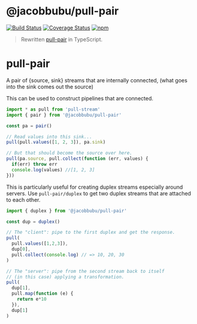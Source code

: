 # @jacobbubu/pull-pair

[![Build Status](https://travis-ci.org/jacobbubu/pull-pair.svg)](https://travis-ci.org/jacobbubu/pull-pair)
[![Coverage Status](https://coveralls.io/repos/github/jacobbubu/pull-pair/badge.svg)](https://coveralls.io/github/jacobbubu/pull-pair)
[![npm](https://img.shields.io/npm/v/@jacobbubu/pull-pair.svg)](https://www.npmjs.com/package/@jacobbubu/pull-pair/)

> Rewritten [pull-pair](https://github.com/dominictarr/pull-pair) in TypeScript.

# pull-pair

A pair of {source, sink} streams that are internally connected,
(what goes into the sink comes out the source)

This can be used to construct pipelines that are connected.

``` js
import * as pull from 'pull-stream'
import { pair } from '@jacobbubu/pull-pair'

const pa = pair()

// Read values into this sink...
pull(pull.values([1, 2, 3]), pa.sink)

// But that should become the source over here.
pull(pa.source, pull.collect(function (err, values) {
  if(err) throw err
  console.log(values) //[1, 2, 3]
}))

```

This is particularly useful for creating duplex streams especially
around servers. Use `pull-pair/duplex` to get two duplex streams
that are attached to each other.

``` js
import { duplex } from '@jacobbubu/pull-pair'

const dup = duplex()

// The "client": pipe to the first duplex and get the response.
pull(
  pull.values([1,2,3]),
  dup[0],
  pull.collect(console.log) // => 10, 20, 30
)

// The "server": pipe from the second stream back to itself
// (in this case) applying a transformation.
pull(
  dup[1],
  pull.map(function (e) {
    return e*10
  }),
  dup[1]
)
```
